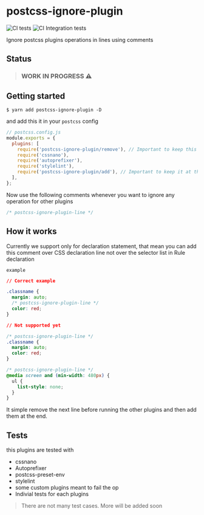 # postcss-ignore-plugin

![CI tests](https://github.com/anikethsaha/postcss-ignore-plugin/workflows/CI%20tests/badge.svg?branch=master&event=push)
![CI Integration tests](https://github.com/anikethsaha/postcss-ignore-plugin/workflows/CI%20Integration%20tests/badge.svg?branch=master&event=push)

Ignore postcss plugins operations in lines using comments

## Status

> ### WORK IN PROGRESS :warning:

## Getting started

`$ yarn add postcss-ignore-plugin -D`

and add this it in your `postcss` config

```js
// postcss.config.js
module.exports = {
  plugins: [
    require('postcss-ignore-plugin/remove'), // Important to keep this at the top of the plugins
    require('cssnano'),
    require('autoprefixer'),
    require('stylelint'),
    require('postcss-ignore-plugin/add'), // Important to keep it at the end
  ],
};
```

Now use the following comments whenever you want to ignore any operation for other plugins

```css
/* postcss-ignore-plugin-line */
```

## How it works

Currently we support only for declaration statement, that mean you can add this comment over CSS declaration line not over the selector list in Rule declaration

`example`

```css
// Correct example

.classname {
  margin: auto;
  /* postcss-ignore-plugin-line */
  color: red;
}

// Not supported yet

/* postcss-ignore-plugin-line */
.classname {
  margin: auto;
  color: red;
}

/* postcss-ignore-plugin-line */
@media screen and (min-width: 480px) {
  ul {
    list-style: none;
  }
}
```

It simple remove the next line before running the other plugins and then add them at the end.

## Tests

this plugins are tested with

- cssnano
- Autoprefixer
- postcss-preset-env
- stylelint
- some custom plugins meant to fail the op
- Indivial tests for each plugins

> There are not many test cases. More will be added soon
